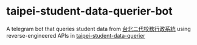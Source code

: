 # taipei-student-data-querier-bot

A telegram bot that queries student data from [台北二代校務行政系統](https://sschool.tp.edu.tw) using reverse-engineered APIs in [taipei-student-data-querier](https://github.com/Nat1anWasTaken/taipei-student-data-querier)
